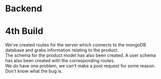 # Backend
# 4th Build

We've created routes for the server which connects to the mongoDB database and grabs information relating to the product.\
The schema for the product model has also been created. A user schema has also been created with the corresponding routes.\
We do have one problem, we can't make a post request for some reason. Don't know what the bug is.